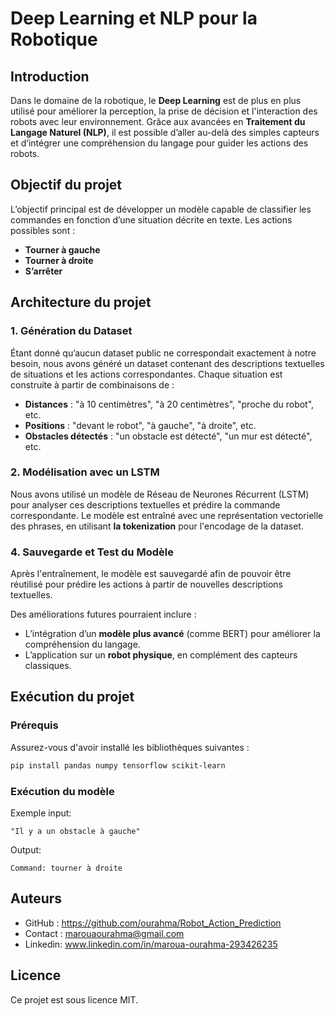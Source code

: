 # Deep Learning et NLP pour la Robotique

## Introduction
Dans le domaine de la robotique, le **Deep Learning** est de plus en plus utilisé pour améliorer la perception, la prise de décision et l'interaction des robots avec leur environnement. Grâce aux avancées en **Traitement du Langage Naturel (NLP)**, il est possible d’aller au-delà des simples capteurs et d’intégrer une compréhension du langage pour guider les actions des robots.

## Objectif du projet
L’objectif principal est de développer un modèle capable de classifier les commandes en fonction d’une situation décrite en texte. Les actions possibles sont :
- **Tourner à gauche**
- **Tourner à droite**
- **S’arrêter**

## Architecture du projet
### 1. Génération du Dataset
Étant donné qu’aucun dataset public ne correspondait exactement à notre besoin, nous avons généré un dataset contenant des descriptions textuelles de situations et les actions correspondantes. Chaque situation est construite à partir de combinaisons de :
- **Distances** : "à 10 centimètres", "à 20 centimètres", "proche du robot", etc.
- **Positions** : "devant le robot", "à gauche", "à droite", etc.
- **Obstacles détectés** : "un obstacle est détecté", "un mur est détecté", etc.

### 2. Modélisation avec un LSTM
Nous avons utilisé un modèle de Réseau de Neurones Récurrent (LSTM) pour analyser ces descriptions textuelles et prédire la commande correspondante. Le modèle est entraîné avec une représentation vectorielle des phrases, en utilisant **la tokenization** pour l'encodage de la dataset.

### 4. Sauvegarde et Test du Modèle
Après l'entraînement, le modèle est sauvegardé afin de pouvoir être réutilisé pour prédire les actions à partir de nouvelles descriptions textuelles.

Des améliorations futures pourraient inclure :
- L’intégration d’un **modèle plus avancé** (comme BERT) pour améliorer la compréhension du langage.
- L’application sur un **robot physique**, en complément des capteurs classiques.

## Exécution du projet
### Prérequis
Assurez-vous d'avoir installé les bibliothèques suivantes :
```bash
pip install pandas numpy tensorflow scikit-learn
```

### Exécution du modèle

   Exemple input:
   ```
   "Il y a un obstacle à gauche"
   ```

   Output:
   ```
   Command: tourner à droite
   ```

## Auteurs

- GitHub : https://github.com/ourahma/Robot_Action_Prediction
- Contact : marouaourahma@gmail.com
- Linkedin: www.linkedin.com/in/maroua-ourahma-293426235
  
## Licence
Ce projet est sous licence MIT.

